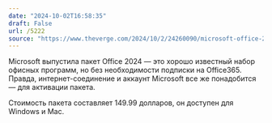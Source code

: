 ```yaml
---
date: "2024-10-02T16:58:35"
draft: False
url: /5222
source: "https://www.theverge.com/2024/10/2/24260090/microsoft-office-2024-mac-pc-release-pricing"
---
```


Microsoft выпустила пакет Office 2024 — это хорошо известный набор офисных программ, но без необходимости подписки на Office365. Правда, интернет-соединение и аккаунт Microsoft все же понадобится — для активации пакета.

Стоимость пакета составляет 149.99 долларов, он доступен для Windows и Mac.
